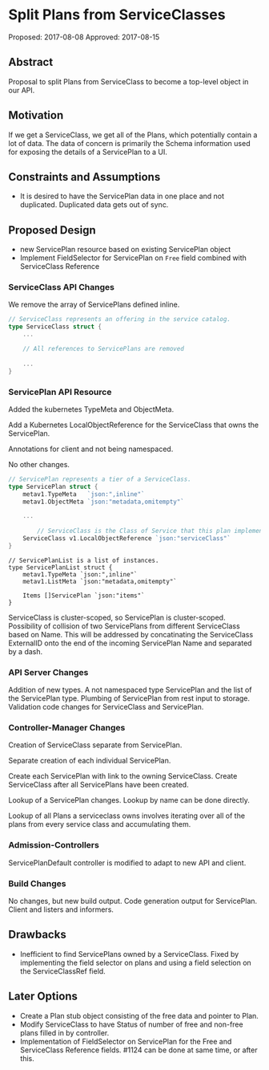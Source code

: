 # Split Plans from ServiceClasses

Proposed: 2017-08-08
Approved: 2017-08-15

## Abstract

Proposal to split Plans from ServiceClass to become a top-level object in our API.

## Motivation

If we get a ServiceClass, we get all of the Plans, which potentially contain a
lot of data. The data of concern is primarily the Schema information used for
exposing the details of a ServicePlan to a UI.

## Constraints and Assumptions

 - It is desired to have the ServicePlan data in one place and not
   duplicated. Duplicated data gets out of sync.

## Proposed Design

 - new ServicePlan resource based on existing ServicePlan object
 - Implement FieldSelector for ServicePlan on `Free` field combined with ServiceClass Reference

### ServiceClass API Changes

We remove the array of ServicePlans defined inline.

``` go
// ServiceClass represents an offering in the service catalog.
type ServiceClass struct {
    ...

    // All references to ServicePlans are removed
    
    ...
}
```

### ServicePlan API Resource

Added the kubernetes TypeMeta and ObjectMeta.

Add a Kubernetes LocalObjectReference for the ServiceClass that owns
the ServicePlan.

Annotations for client and not being namespaced.

No other changes.

```go
// ServicePlan represents a tier of a ServiceClass.
type ServicePlan struct {
	metav1.TypeMeta   `json:",inline"`
	metav1.ObjectMeta `json:"metadata,omitempty"`

    ...
    
        // ServiceClass is the Class of Service that this plan implements. 
	ServiceClass v1.LocalObjectReference `json:"serviceClass"`
}
```

```
// ServicePlanList is a list of instances.
type ServicePlanList struct {
	metav1.TypeMeta `json:",inline"`
	metav1.ListMeta `json:"metadata,omitempty"`

	Items []ServicePlan `json:"items"`
}
```

ServiceClass is cluster-scoped, so ServicePlan is cluster-scoped. Possibility
of collision of two ServicePlans from different ServiceClass based on
Name. This will be addressed by concatinating the ServiceClass
ExternalID onto the end of the incoming ServicePlan Name and separated
by a dash.

### API Server Changes

Addition of new types. A not namespaced type ServicePlan and the list of the
ServicePlan type. Plumbing of ServicePlan from rest input to storage. Validation
code changes for ServiceClass and ServicePlan. 

### Controller-Manager Changes

Creation of ServiceClass separate from ServicePlan. 

Separate creation of each individual ServicePlan.

Create each ServicePlan with link to the owning ServiceClass. Create
ServiceClass after all ServicePlans have been created.

Lookup of a ServicePlan changes. Lookup by name can be done directly.

Lookup of all Plans a serviceclass owns involves iterating over all of
the plans from every service class and accumulating them. 

### Admission-Controllers

ServicePlanDefault controller is modified to adapt to new API and client.

### Build Changes

No changes, but new build output. Code generation output for ServicePlan. Client
and listers and informers.

## Drawbacks

 - Inefficient to find ServicePlans owned by a ServiceClass. Fixed by
   implementing the field selector on plans and using a field
   selection on the ServiceClassRef field.

## Later Options
 - Create a Plan stub object consisting of the free data and pointer to Plan.
 - Modify ServiceClass to have Status of number of free and non-free plans
   filled in by controller.
 - Implementation of FieldSelector on ServicePlan for the Free and
   ServiceClass Reference fields. #1124 can be done at same time, or
   after this.
